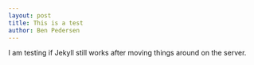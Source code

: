 ```yaml
---
layout: post
title: This is a test
author: Ben Pedersen
---
```

I am testing if Jekyll still works after moving things around on the server.
